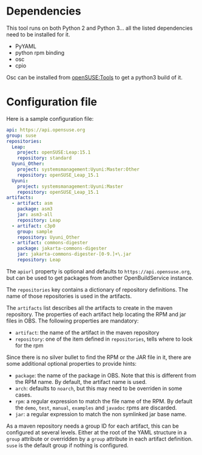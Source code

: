 Dependencies
============

This tool runs on both  Python 2 and Python 3... all the listed dependencies need to be installed for it.

* PyYAML
* python rpm binding
* osc
* cpio

Osc can be installed from [openSUSE:Tools](https://build.opensuse.org/package/show/openSUSE:Tools/osc) to get a python3 build of it.

Configuration file
==================

Here is a sample configuration file:

```yaml
api: https://api.opensuse.org
group: suse
repositories:
  Leap:
    project: openSUSE:Leap:15.1
    repository: standard
  Uyuni_Other:
    project: systemsmanagement:Uyuni:Master:Other
    repository: openSUSE_Leap_15.1
  Uyuni:
    project: systemsmanagement:Uyuni:Master
    repository: openSUSE_Leap_15.1
artifacts:
  - artifact: asm
    package: asm3
    jar: asm3-all
    repository: Leap
  - artifact: c3p0
    group: sample
    repository: Uyuni_Other
  - artifact: commons-digester
    package: jakarta-commons-digester
    jar: jakarta-commons-digester-[0-9.]+\.jar
    repository: Leap
```

The `apiurl` property is optional and defaults to `https://api.opensuse.org`, but can be used to get packages from another OpenBuildService instance.

The `repositories` key contains a dictionary of repository definitions.
The name of those repositories is used in the artifacts.

The `artifacts` list describes all the artifacts to create in the maven repository.
The properties of each artifact help locating the RPM and jar files in OBS. The following properties are mandatory:

* `artifact`: the name of the artifact in the maven repository
* `repository`: one of the item defined in `repositories`, tells where to look for the rpm

Since there is no silver bullet to find the RPM or the JAR file in it, there are some additional optional properties to provide hints:

* `package`: the name of the package in OBS. Note that this is different from the RPM name. By default, the artifact name is used.
* `arch`: defaults to `noarch`, but this may need to be overriden in some cases.
* `rpm`: a regular expression to match the file name of the RPM. By default the `demo`, `test`, `manual`, `examples` and `javadoc` rpms are discarded.
* `jar`: a regular expression to match the non symlinked jar base name.

As a maven repository needs a group ID for each artifact, this can be configured at several levels.
Either at the root of the YAML structure in a `group` attribute or overridden by a `group` attribute in each artifact definition.
`suse` is the default group if nothing is configured.
